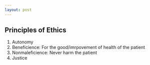 ```yaml
---
layout: post
---
```



Principles of Ethics
-------------------


1. Autonomy 
2. Beneficience: For the good/imrpovement of health of the patient
3. Nonmaleficience: Never harm the patient 
4. Justice 


